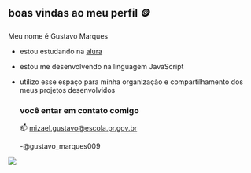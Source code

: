 ## boas vindas ao meu perfil 🪙

Meu nome é Gustavo Marques 

- estou estudando na [alura](https://www.alura.com.br)
- estou me desenvolvendo na linguagem JavaScript
- utilizo esse espaço para minha organização e compartilhamento dos meus projetos desenvolvidos

  ### você entar em contato comigo
  📫 mizael.gustavo@escola.pr.gov.br
  
   -@gustavo_marques009

![](https://media1.tenor.com/m/WWuKr0zRdGYAAAAC/messi.gif)
